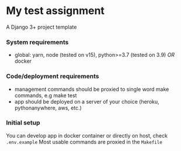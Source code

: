 My test assignment
===========================

A Django 3+ project template

### System requirements
* global: yarn, node (tested on v15), python>=3.7 (tested on 3.9) *OR* docker

### Code/deployment requirements
* management commands should be proxied to single word make commands, e.g make test
* app should be deployed on a server of your choice (heroku, pythonanywhere, aws, etc.)

### Initial setup
You can develop app in docker container or directly on host, check `.env.example`
Most usable commands are proxied in the `Makefile`

